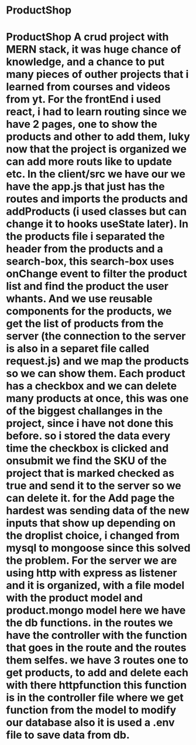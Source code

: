 # ProductShop
# ProductShop  A crud project with MERN stack, it was huge chance of knowledge, and a chance to put many pieces of outher projects that i learned from courses and videos from yt. For the frontEnd i used react, i had to learn routing since we have 2 pages, one to show the products and other to add them, luky now that the project is organized we can add more routs like to update etc. In the client/src we have  our we have the app.js that just has the routes and imports the products and addProducts  (i used classes but can change it to hooks useState later).  In the products file i separated the header from the products and a search-box, this search-box uses onChange event to filter the product list and find the product the user whants. And we use reusable components for the products, we get the list of products from the server (the connection to the server is also in a separet file called request.js) and we map the products so we can show them. Each product has a checkbox and we can delete many products at once, this was one of the biggest challanges in the project, since i have not done this before. so i stored the data every time the checkbox is clicked and onsubmit we find the SKU of the project that is marked checked as true and send it to the server so we can delete it.  for the Add page the hardest was sending data of the new inputs that show up depending on the droplist choice, i changed from mysql to mongoose since this solved the problem.  For the server we are using http with express as listener and it is organized, with a file model  with the product model and product.mongo model here we have the db functions. in the routes we have the controller with the function that goes in the route and the routes them selfes.  we have 3 routes one to get products, to add and delete each with there httpfunction this function is in the controller file where we get function from the model to modify our database  also it is used a .env file to save data from db.
